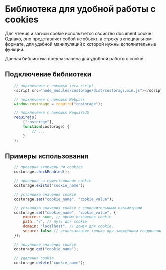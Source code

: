 # Библиотека для удобной работы с cookies

Для чтения и записи cookie используется свойство document.cookie.
Однако, оно представляет собой не объект, а строку в специальном формате,
для удобной манипуляций с которой нужны дополнительные функции.

Данная библиотека предназначена для удобной работы с cookie.

## Подключение библиотеки

```javascript
    // подключение с помощью тега script
    <script src="node_modules/costorage/dist/costorage.min.js"></script>
```

```javascript
    // подключение с помощью Webpack
    window.costorage = require("costorage");
```

```javascript
    // подключение с помощью RequireJS
    requirejs(
        ["costorage"],
        function(costorage) {
            // ...
        }
    );
```

## Примеры использования

```javascript
    // проверка включены ли cookies
    costorage.checkEnabled();
```

```javascript
    // проверка на существование cookie
    costorage.exists("cookie_name");
```

```javascript
    // установка значения cookie
    costorage.set("cookie_name", "cookie_value");

    // установка значения cookie с дополнительными параметрами
    costorage.set("cookie_name", "cookie_value", {
        expires: 3600, // время истечения cookie
        path: "/", // путь для cookie
        domain: "localhost", // домен для cookie.
        secure: false // использование только при защищённом соединении
    });
```

```javascript
    // получение значения cookie
    costorage.get("cookie_name");
```

```javascript
    // удаление cookie
    costorage.delete("cookie_name");
```
